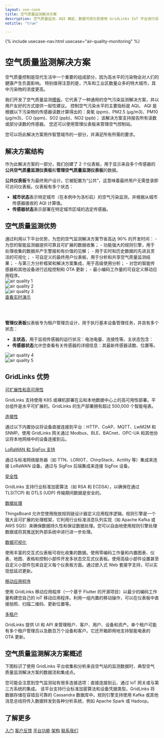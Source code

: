 ```yaml
---
layout: use-case
title: 空气质量监测解决方案
description: 空气质量监测、AQI 确定、数据可视化和使用 GridLinks IoT 平台进行设备管理
notitle: "true"

---
```


{% include usecase-nav.html usecase="air-quality-monitoring" %}

<h1 class="usecase-title">空气质量监测解决方案</h1>

空气质量控制是现代生活中一个重要的组成部分，因为高水平的污染物会对人们的健康产生负面影响。
特别值得注意的是，汽车和工业区数量众多的特大城市，其中污染物的浓度更高。

我们开发了空气质量监测<a href="/docs/paas/solution-templates/air-quality-monitoring/">模板</a>，它代表了一种通用的空气污染监测解决方案，并以用户友好的方式提供一般性建议。
控制空气污染水平的主要指标是 AQI。
AQI 是根据以下污染物的传感器读数计算得出的：臭氧 (ppm)、PM2.5 (µg/m3)、PM10 (µg/m3)、CO (ppm)、SO2 (ppb)、NO2 (ppb)；
该解决方案支持报告所有读数或部分读数的传感器。
您还可以使用管理仪表板来管理空气控制站。

您可以将此解决方案用作智慧城市的一部分，并满足所有所需的要求。

<h2>解决方案结构</h2>

作为此解决方案的一部分，我们创建了 2 个仪表板，用于显示来自多个传感器的**公共空气质量监测仪表板**和**管理空气质量监测仪表板**的数据。

**公共仪表板**专为最终用户设计。它被配置为“公共”，这意味着最终用户无需登录即可访问仪表板。仪表板有多个状态：
- **城市状态**表示特定城市（在本例中为洛杉矶）的空气污染监测，并根据从城市传感器接收的 AQI 计算值。
- **传感器状态**表示部署在特定城市区域的选定传感器。

<h2>空气质量监测优势</h2>
通过利用以下平台优势，为您的空气监测解决方案节省高达 90% 的开发时间：
- 为您的智能监测器提供可靠且可扩展的数据收集；
- 功能强大的规则引擎，用于处理收集的数据并产生警报和有价值的见解；
- 用于实时和历史数据的先进且灵活的可视化；
- 可自定义的最终用户仪表板，用于分析和共享空气质量监测结果；
- 与第三方分析框架和解决方案集成，用于高级使用分析；
- 对您的智能传感器和其他设备进行远程控制和 OTA 更新；
- 最小编码工作量的可自定义移动应用程序。

<div class="usecase-carousel owl-carousel owl-theme">
    <div>
        <img class="item-image" src="/images/usecases/air-quality/aq1.png" alt="air quality 1">
    </div>
    <div>
        <img class="item-image" src="/images/usecases/air-quality/aq2.png" alt="air quality 2">
    </div>
    <div>
        <img class="item-image" src="/images/usecases/air-quality/aq3.png" alt="air quality 3">
    </div>
</div>

<div class="center" style="margin-bottom: 64px;">
    <a target="_blank" href="https://gridlinks.codingas.com/dashboard/ec564620-82b2-11ed-a624-8360a2a6cb0e?publicId=4978baf0-8a92-11ec-98f9-ff45c37940c6" class="button">查看实时演示</a>
</div>

**管理仪表板**仪表板专为租户管理员设计，用于执行基本设备管理任务，并具有多个状态：
- **主状态**，用于监视传感器的运行状况：电池电量、连接性等。主状态包含：
- **传感器状态**允许您查看有关传感器的详细信息：其最新传感器读数、位置等。

<div class="usecase-carousel owl-carousel owl-theme">
    <div>
        <img class="item-image" src="/images/usecases/air-quality/aq4.png" alt="air quality 4">
    </div>
    <div>
        <img class="item-image" src="/images/usecases/air-quality/aq5.png" alt="air quality 5">
    </div>
</div>

## GridLinks 优势
<section class="usecase-advantages">
    <div class="usecase-background">
        <div class="bottom-features1"></div><div class="bottom-features2"></div><div class="small11"></div><div class="small12"></div>
    </div>
    <div class="cards row">
        <div class="col-lg-6">
            <div class="block">
                <object data="/images/microservices-icon.svg"></object>
                <div>
                    <a class="title" href="/docs/reference/msa/">可扩展性和高可用性</a>
                    <p>GridLinks 支持使用 K8S 或裸机部署在云和本地数据中心上的高可用性部署。平台组件是水平可扩展的。GridLinks 的生产部署拥有超过 500,000 个智能电表。</p>
                </div>
            </div>
        </div>
        <div class="col-lg-6">
            <div class="block">
                <object data="/images/telemetry-icon.svg"></object>
                <div>
                    <a class="title" href="/docs/getting-started-guides/connectivity/">连接性</a>
                    <p>通过以下内置协议将设备直接连接到平台：HTTP、CoAP、MQTT、LwM2M 和 SNMP。使用 GridLinks 网关通过 Modbus、BLE、BACnet、OPC-UA 和其他协议将本地网络中的设备连接到云。</p>
                </div>
            </div>
        </div>
        <div class="col-lg-6">
            <div class="block">
                <object data="/images/integration-icon.svg"></object>
                <div>
                    <a class="title" href="/docs/user-guide/integrations/">LoRaWAN 和 SigFox 支持</a>
                    <p>通过与标准网络服务器（如 TTN、LORIOT、ChirpStack、Actility 等）集成来连接 LoRaWAN 设备。通过与 SigFox 后端集成来连接 SigFox 设备。</p>
                </div>
            </div>
        </div>
        <div class="col-lg-6">
            <div class="block">
                <object data="/images/security-icon.svg"></object>
                <div>
                    <a class="title" href="/docs/pe/user-guide/ssl/http-over-ssl/">安全性</a>
                    <p>GridLinks 支持行业标准加密算法（如 RSA 和 ECDSA），以确保在通过 TLS(TCP) 和 DTLS (UDP) 传输期间数据是安全的。</p>
                </div>
            </div>
        </div>
        <div class="col-lg-6">
            <div class="block">
                <object data="/images/engine-icon.svg"></object>
                <div>
                    <a class="title" href="/docs/pe/user-guide/rule-engine-2-0/overview/">数据处理</a>
                    <p>ThingsBoard 允许您使用拖放规则链设计器定义应用程序逻辑。规则引擎是一个强大且可扩展的处理框架，它利用行业标准消息队列实现（如 Apache Kafka 或 AWS SQS）来确保数据持久性和保证数据处理。您可以自由地使用规则引擎处理数据或将其推送到外部系统中进行进一步处理。</p>
                </div>
            </div>
        </div>
        <div class="col-lg-6">
            <div class="block">
                <object data="/images/visualization-icon.svg"></object>
                <div>
                    <a class="title" href="/docs/user-guide/dashboards/">数据可视化</a>
                    <p>使用丰富的交互式仪表板可视化收集的数据。使用零编码工作量和内置图表、仪表、地图、表格和控制小部件开发多状态交互式仪表板。使用高级小部件设置甚至自定义小部件包来自定义每个仪表板方面。通过嵌入式 Web 套接字支持，可以实现低延迟更新。</p>
                </div>
            </div>
        </div>
        <div class="col-lg-6">
            <div class="block">
                <object data="/images/phone-icon.svg"></object>
                <div>
                    <a class="title" href="/docs/mobile/">移动应用程序</a>
                    <p>使用 GridLinks 移动应用程序（一个基于 Flutter 的开源项目）以最少的编码工作量构建您自己的 IoT 移动应用程序。利用一组内置的移动操作，可以在仪表板中直接拍照、扫描二维码、更新位置等。</p>
                </div>
            </div>
        </div>
        <div class="col-lg-6">
            <div class="block">
                <object data="/images/tenancy-icon.svg"></object>
                <div>
                    <a class="title" href="/docs/user-guide/entities-and-relations/">多租户</a>
                    <p>GridLinks 提供 UI 和 API 来管理租户、客户、用户、设备和资产。单个租户可能有多个租户管理员以及数百万个设备和客户。它还开箱即用地支持智能电表的 OTA 更新。</p>
                </div>
            </div>
        </div>
    </div>
</section>

## 空气质量监测解决方案概述

下图标识了使用 GridLinks 平台收集和分析来自空气站的监测数据时，典型空气质量监测解决方案的数据流和集成点。

<object width="100%" style="max-width: max-content; margin: 32px 0" data="/images/iot-use-cases/smart-energy-diagram.svg"></object>

您可能会注意到空气监测站有很多连接选项：直接连接到云、通过 IoT 网关或与第三方系统的集成。
该平台支持行业标准加密算法和设备凭据类型。GridLinks 将数据存储在容错且可靠的 Cassandra 数据库中。规则引擎支持使用 Kafka 或其他消息总线将传入数据转发到各种分析系统，例如 Apache Spark 或 Hadoop。

## 了解更多
<div class="usecases-bottom-nav">
    <a href="/docs/getting-started-guides/helloworld/" class="button">入门</a>
    <a href="/industries/smart-energy/" class="button">客户反馈</a>
    <a href="/docs/#platform-features" class="button">平台功能</a>
    <a href="/docs/reference/" class="button">架构</a>
    <a href="/docs/contact-us/" class="button">联系我们</a>
</div>